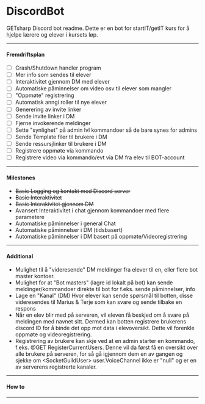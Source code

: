 # DiscordBot
GETsharp Discord bot readme. Dette er en bot for startIT/getIT kurs for å hjelpe lærere og elever i kursets løp.
***
#### Fremdriftsplan
- [ ] Crash/Shutdown handler program
- [ ] Mer info som sendes til elever
- [ ] Interaktivitet gjennom DM med elever
- [ ] Automatiske påminnelser om video osv til elever som mangler
- [ ] "Oppmøte" registrering
- [ ] Automatisk anngi roller til nye elever
- [ ] Generering av invite linker
- [ ] Sende invite linker i DM
- [ ] Fjerne invokerende meldinger
- [ ] Sette "synlighet" på admin lvl kommandoer så de bare synes for admins
- [ ] Sende Template filer til brukere i DM
- [ ] Sende ressursjlinker til brukere i DM
- [ ] Registrere oppmøte via kommando
- [ ] Registrere video via kommando/evt via DM fra elev til BOT-account
***
####  Milestones
* <s>Basic Logging og kontakt med Discord server</s>
* <s>Basic Interaktivitet</s>
* <s>Basic Interakivitet gjennom DM</s>
* Avansert Interaktivitet i chat gjennom kommandoer med flere parametere
* Automatiske påminnelser i general Chat
* Automatiske påminnelser i DM (tidsbasert)
* Automatiske påminnelser i DM basert på oppmøte/Videoregistrering
*** 
#### Additional
- Mulighet til å "videresende" DM meldinger fra elever til en, eller flere bot master kontoer. 
- Mulighet for at "Bot masters" (lagre id lokalt på bot) kan sende meldinger/kommandoer direkte til bot for f.eks. sende påminnelser, info
- Lage en "Kanal" (DM) Hvor elever kan sende spørsmål til botten, disse videresendes til Marius & Terje som kan svare og sende tilbake en respons
- Når en elev blir med på serveren, vil eleven få beskjed om å svare på meldingen med navnet sitt. Dermed kan botten registrere brukerens discord ID for å binde det opp mot data i elevoversikt. Dette vil forenkle oppmøte og videoregistrering.
- Registrering av brukere kan skje ved at en admin starter en kommando, f.eks. @GET RegisterCurrentUsers. Denne vil da først få en oversikt over alle brukere på serveren, for så gå igjennom dem en av gangen og sjekke om \<SocketGuildUser\> user.VoiceChannel ikke er "null" og er en av serverens registrerte kanaler. 
***
#### How to
***
